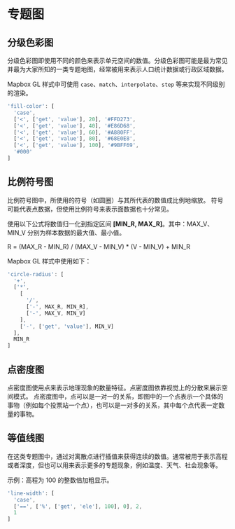 # 专题图

## 分级色彩图
分级色彩图即使用不同的颜色来表示单元空间的数值。分级色彩图可能是最为常见并最为大家所知的一类专题地图，经常被用来表示人口统计数据或行政区域数据。

Mapbox GL 样式中可使用 `case`、`match`、`interpolate`、`step` 等来实现不同级别的渲染。
``` js
'fill-color': [
  'case',
  ['<', ['get', 'value'], 20], '#FFD273',
  ['<', ['get', 'value'], 40], '#E86D68',
  ['<', ['get', 'value'], 60], '#A880FF',
  ['<', ['get', 'value'], 80], '#68E0E8',
  ['<', ['get', 'value'], 100], '#9BFF69',
  '#000'
]
```

<ClientOnly>
  <code-view name="choropleth"/>
</ClientOnly>

## 比例符号图
比例符号图中，所使用的符号（如圆圈）与其所代表的数值成比例地缩放。 符号可能代表点数据，但使用比例符号来表示面数据也十分常见。

使用以下公式将数值归一化到指定区间 **[MIN_R, MAX_R]**。其中：MAX_V、MIN_V 分别为样本数据的最大值、最小值。
<div class="formula">
  <p>R = (MAX_R - MIN_R) / (MAX_V - MIN_V) * (V - MIN_V) + MIN_R</p>
</div>

Mapbox GL 样式中使用如下：
``` js
'circle-radius': [
  '+',
  ['*',
    [
      '/',
      ['-', MAX_R, MIN_R],
      ['-', MAX_V, MIN_V]
    ],
    ['-', ['get', 'value'], MIN_V]
  ],
  MIN_R
]
```

<ClientOnly>
  <code-view name="proportional"/>
</ClientOnly>

## 点密度图
点密度图使用点来表示地理现象的数量特征。点密度图依靠视觉上的分散来展示空间模式。 点密度图中，点可以是一对一的关系，即图中的一个点表示一个具体的事物（例如每个投票站一个点），也可以是一对多的关系，其中每个点代表一定数量的事物。

<ClientOnly>
  <code-view name="dot"/>
</ClientOnly>

## 等值线图
在这类专题图中，通过对离散点进行插值来获得连续的数值。通常被用于表示高程或者深度，但也可以用来表示更多的专题现象，例如温度、天气、社会现象等。

示例：高程为 100 的整数倍加粗显示。
``` js
'line-width': [
  'case',
  ['==', ['%', ['get', 'ele'], 100], 0], 2,
  1
]
```
<ClientOnly>
  <code-view name="contours"/>
</ClientOnly>

